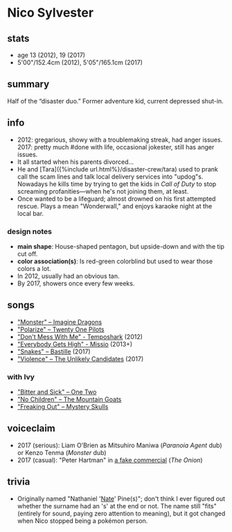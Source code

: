 # Nico Sylvester

## stats
- age 13 (2012), 19 (2017)
- 5'00"/152.4cm (2012), 5'05"/165.1cm (2017)

## summary
Half of the “disaster duo.” Former adventure kid, current depressed shut-in.

## info
- 2012: gregarious, showy with a troublemaking streak, had anger issues.<br/>2017: pretty much #done with life, occasional jokester, still has anger issues.
- It all started when his parents divorced...
- He and [Tara]({%include url.html%}/disaster-crew/tara) used to prank call the scam lines and talk local delivery services into "updog"s. Nowadays he kills time by trying to get the kids in <i>Call of Duty</i> to stop screaming profanities—when he's not joining them, at least.
- Once wanted to be a lifeguard; almost drowned on his first attempted rescue. Plays a mean "Wonderwall," and enjoys karaoke night at the local bar.

### design notes
- <b>main shape</b>: House-shaped pentagon, but upside-down and with the tip cut off.
- <b>color association(s)</b>: Is red-green colorblind but used to wear those colors a lot.
- In 2012, usually had an obvious tan.
- By 2017, showers once every few weeks.

## songs
- ["Monster" – Imagine Dragons](https://www.youtube.com/watch?v=hhSA9H9Iaqw)
- ["Polarize" – Twenty One Pilots](https://www.youtube.com/watch?v=MiPBQJq49xk)
- ["Don't Mess With Me" - Temposhark](https://www.youtube.com/watch?v=uZOP_rP7aNg) (2012)
- ["Everybody Gets High" - Missio](https://www.youtube.com/watch?v=AHukwv_VX9A) (2013+)
- ["Snakes" – Bastille](https://www.youtube.com/watch?v=HfmQ7Be9D_k) (2017)
- ["Violence" – The Unlikely Candidates](https://www.youtube.com/watch?v=Ax3zbFs8qMU) (2017)

### with Ivy
- ["Bitter and Sick" – One Two](https://www.youtube.com/watch?v=4NNjm_O_gJk)
- ["No Children" – The Mountain Goats](https://www.youtube.com/watch?v=fqGKZ3fzN1M)
- ["Freaking Out" – Mystery Skulls](https://www.youtube.com/watch?v=h6hcmWtkkHQ)

## voiceclaim
- 2017 (serious): Liam O'Brien as Mitsuhiro Maniwa (<i>Paranoia Agent</i> dub) or Kenzo Tenma (<i>Monster</i> dub)
- 2017 (casual): "Peter Hartman" in [a fake commercial](https://www.youtube.com/watch?v=qr0P587Skoo) (<i>The Onion</i>)

## trivia
- Originally named "Nathaniel '[Nate](https://bulbapedia.bulbagarden.net/wiki/Nate)' Pine(s)"; don't think I ever figured out whether the surname had an 's' at the end or not. The name still "fits" (entirely for sound, paying zero attention to meaning), but it got changed when Nico stopped being a pokémon person.